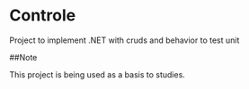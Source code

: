 # Controle

Project to implement .NET with cruds and behavior to test unit

##Note

This project is being used as a basis to studies.
